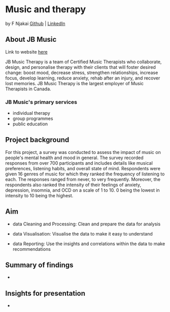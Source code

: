 # Music and therapy

by F Njakai
[Github](https://www.github.com/brk-a) | [LinkedIn](https://www.linkedin.com/in/fnjakai)

## About JB Music

Link to website [here](https://www.jbmusictherapy.com/)

 JB Music Therapy is a team of Certified Music Therapists who collaborate, design, and personalise therapy with their clients that will foster desired change: boost mood, decrease stress, strengthen relationships, increase focus, develop learning, reduce anxiety, rehab after an injury, and recover lost memories. JB Music Therapy is the largest employer of Music Therapists in Canada.

 ### JB Music's primary services

 * individual therapy
 * group programmes
 * public education

## Project background

For this project, a survey was conducted to assess the impact of music on people's mental health and mood in general. The survey recorded responses from over 700 participants and includes details like musical preferences, listening habits, and overall state of mind. Respondents were given 16 genres of music for which they ranked the frequency of listening to each. The responses ranged from never, to very frequently.
Moreover, the respondents also ranked the intensity of their feelings of anxiety, depression, insomnia, and OCD on a scale of 1 to 10. 0 being the lowest in intensity to 10 being the highest.

## Aim

* data Cleaning and Processing: Clean and prepare the data for analysis

* data Visualisation: Visualise the data to make it easy to understand

* data Reporting: Use the insights and correlations within the data to make recommendations

## Summary of findings

* 

## Insights for presentation

* 